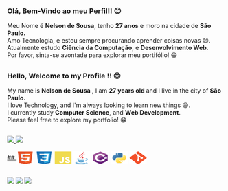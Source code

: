 ### Olá, Bem-Vindo ao meu Perfil!! 😊
Meu Nome é <strong>Nelson de Sousa</strong>, tenho <strong>27 anos</strong> e moro na cidade de <strong>São Paulo.</strong><br>
Amo Tecnologia, e estou sempre procurando aprender coisas novas 😄.<br>
Atualmente estudo <strong>Ciência da Computação</strong>, e <strong>Desenvolvimento Web</strong>.<br>
Por favor, sinta-se avontade para explorar meu portifólio! 😁<br>

##

### Hello, Welcome to my Profile !! 😊
My name is <strong> Nelson de Sousa </strong>, I am <strong> 27 years old </strong> and I live in the city of <strong> São Paulo. </strong> <br>
I love Technology, and I'm always looking to learn new things 😄. <br>
I currently study <strong>Computer Science</strong>, and <strong>Web Development</strong>. <br>
Please feel free to explore my portfolio! 😁 <br>
##
 <div>
  <a href="https://github.com/NelsonSSoares">
  <img height="180em" src="https://github-readme-stats.vercel.app/api?username=NelsonSSoares&show_icons=true&theme=chartreuse-dark&include_all_commits=true&count_private=true"/>
  <img height="180em" src="https://github-readme-stats.vercel.app/api/top-langs/?username=NelsonSSoares&layout=compact&langs_count=10&theme=chartreuse-dark"/>
</div>
##
<div style="display: inline-block"><br>
   <img align="center" alt="Nel-HTML" height="30" width="40" src="https://raw.githubusercontent.com/devicons/devicon/master/icons/html5/html5-original.svg">
   <img align="center" alt="Nel-CSS" height="30" width="40" src="https://raw.githubusercontent.com/devicons/devicon/master/icons/css3/css3-original.svg">
   <img align="center" alt="Nel-Js" height="30" width="40" src="https://raw.githubusercontent.com/devicons/devicon/master/icons/javascript/javascript-plain.svg">
   <img align="center" alt="Nel-Js" height="30" width="40" src="https://raw.githubusercontent.com/devicons/devicon/master/icons/java/java-original.svg">
   <img align="center" alt="Nel-Csharp" height="30" width="40" src="https://raw.githubusercontent.com/devicons/devicon/master/icons/csharp/csharp-original.svg">
   <img align="center" alt="Nel-Python" height="30" width="40" src="https://raw.githubusercontent.com/devicons/devicon/master/icons/python/python-original.svg">
   <img align="center" alt="Nel-git" height="30" width="40" src="https://raw.githubusercontent.com/devicons/devicon/master/icons/git/git-original.svg">
</div>

  ##
  
  <div>
    <a href = "mailto:punkpunkada@gmail.com"><img src="https://img.shields.io/badge/-Gmail-%23333?style=for-the-badge&logo=gmail&logoColor=white" target="_blank"></a>
    <a href="https://www.linkedin.com/in/nelsonssoares/" target="_blank"><img src="https://img.shields.io/badge/-LinkedIn-%230077B5?style=for-the-badge&logo=linkedin&logoColor=white" target="_blank"></a> 
    <a href="https://api.whatsapp.com/send?phone=+5511953572284"><img src="https://img.shields.io/badge/WhatsApp-25D366?style=for-the-badge&logo=whatsapp&logoColor=white"></a>
  </div>

  

